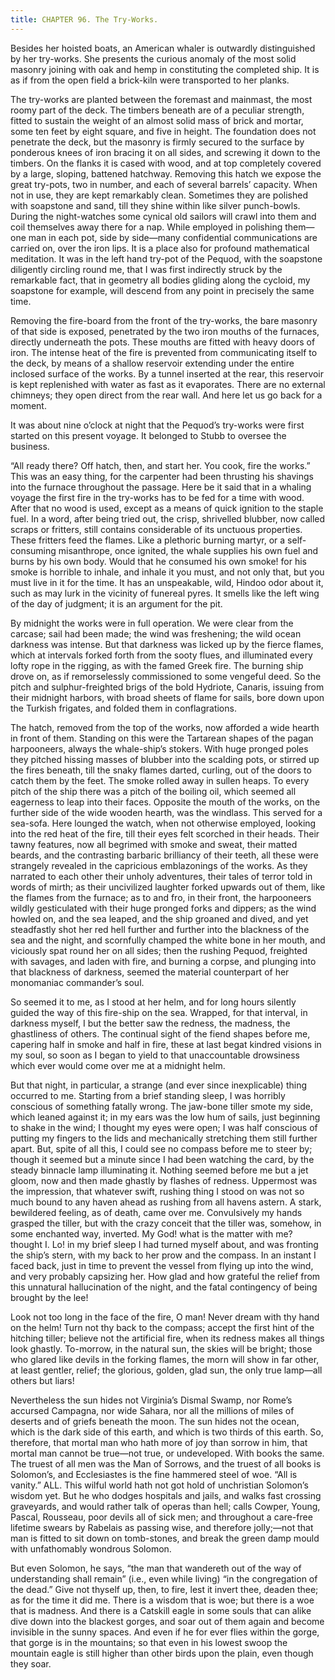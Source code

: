 ```yaml
---
title: CHAPTER 96. The Try-Works.
---
```


Besides her hoisted boats, an American whaler is outwardly distinguished by her try-works. She presents the curious anomaly of the most solid masonry joining with oak and hemp in constituting the completed ship. It is as if from the open field a brick-kiln were transported to her planks.

The try-works are planted between the foremast and mainmast, the most roomy part of the deck. The timbers beneath are of a peculiar strength, fitted to sustain the weight of an almost solid mass of brick and mortar, some ten feet by eight square, and five in height. The foundation does not penetrate the deck, but the masonry is firmly secured to the surface by ponderous knees of iron bracing it on all sides, and screwing it down to the timbers. On the flanks it is cased with wood, and at top completely covered by a large, sloping, battened hatchway. Removing this hatch we expose the great try-pots, two in number, and each of several barrels’ capacity. When not in use, they are kept remarkably clean. Sometimes they are polished with soapstone and sand, till they shine within like silver punch-bowls. During the night-watches some cynical old sailors will crawl into them and coil themselves away there for a nap. While employed in polishing them—one man in each pot, side by side—many confidential communications are carried on, over the iron lips. It is a place also for profound mathematical meditation. It was in the left hand try-pot of the Pequod, with the soapstone diligently circling round me, that I was first indirectly struck by the remarkable fact, that in geometry all bodies gliding along the cycloid, my soapstone for example, will descend from any point in precisely the same time.

Removing the fire-board from the front of the try-works, the bare masonry of that side is exposed, penetrated by the two iron mouths of the furnaces, directly underneath the pots. These mouths are fitted with heavy doors of iron. The intense heat of the fire is prevented from communicating itself to the deck, by means of a shallow reservoir extending under the entire inclosed surface of the works. By a tunnel inserted at the rear, this reservoir is kept replenished with water as fast as it evaporates. There are no external chimneys; they open direct from the rear wall. And here let us go back for a moment.

It was about nine o’clock at night that the Pequod’s try-works were first started on this present voyage. It belonged to Stubb to oversee the business.

“All ready there? Off hatch, then, and start her. You cook, fire the works.” This was an easy thing, for the carpenter had been thrusting his shavings into the furnace throughout the passage. Here be it said that in a whaling voyage the first fire in the try-works has to be fed for a time with wood. After that no wood is used, except as a means of quick ignition to the staple fuel. In a word, after being tried out, the crisp, shrivelled blubber, now called scraps or fritters, still contains considerable of its unctuous properties. These fritters feed the flames. Like a plethoric burning martyr, or a self-consuming misanthrope, once ignited, the whale supplies his own fuel and burns by his own body. Would that he consumed his own smoke! for his smoke is horrible to inhale, and inhale it you must, and not only that, but you must live in it for the time. It has an unspeakable, wild, Hindoo odor about it, such as may lurk in the vicinity of funereal pyres. It smells like the left wing of the day of judgment; it is an argument for the pit.

By midnight the works were in full operation. We were clear from the carcase; sail had been made; the wind was freshening; the wild ocean darkness was intense. But that darkness was licked up by the fierce flames, which at intervals forked forth from the sooty flues, and illuminated every lofty rope in the rigging, as with the famed Greek fire. The burning ship drove on, as if remorselessly commissioned to some vengeful deed. So the pitch and sulphur-freighted brigs of the bold Hydriote, Canaris, issuing from their midnight harbors, with broad sheets of flame for sails, bore down upon the Turkish frigates, and folded them in conflagrations.

The hatch, removed from the top of the works, now afforded a wide hearth in front of them. Standing on this were the Tartarean shapes of the pagan harpooneers, always the whale-ship’s stokers. With huge pronged poles they pitched hissing masses of blubber into the scalding pots, or stirred up the fires beneath, till the snaky flames darted, curling, out of the doors to catch them by the feet. The smoke rolled away in sullen heaps. To every pitch of the ship there was a pitch of the boiling oil, which seemed all eagerness to leap into their faces. Opposite the mouth of the works, on the further side of the wide wooden hearth, was the windlass. This served for a sea-sofa. Here lounged the watch, when not otherwise employed, looking into the red heat of the fire, till their eyes felt scorched in their heads. Their tawny features, now all begrimed with smoke and sweat, their matted beards, and the contrasting barbaric brilliancy of their teeth, all these were strangely revealed in the capricious emblazonings of the works. As they narrated to each other their unholy adventures, their tales of terror told in words of mirth; as their uncivilized laughter forked upwards out of them, like the flames from the furnace; as to and fro, in their front, the harpooneers wildly gesticulated with their huge pronged forks and dippers; as the wind howled on, and the sea leaped, and the ship groaned and dived, and yet steadfastly shot her red hell further and further into the blackness of the sea and the night, and scornfully champed the white bone in her mouth, and viciously spat round her on all sides; then the rushing Pequod, freighted with savages, and laden with fire, and burning a corpse, and plunging into that blackness of darkness, seemed the material counterpart of her monomaniac commander’s soul.

So seemed it to me, as I stood at her helm, and for long hours silently guided the way of this fire-ship on the sea. Wrapped, for that interval, in darkness myself, I but the better saw the redness, the madness, the ghastliness of others. The continual sight of the fiend shapes before me, capering half in smoke and half in fire, these at last begat kindred visions in my soul, so soon as I began to yield to that unaccountable drowsiness which ever would come over me at a midnight helm.

But that night, in particular, a strange (and ever since inexplicable) thing occurred to me. Starting from a brief standing sleep, I was horribly conscious of something fatally wrong. The jaw-bone tiller smote my side, which leaned against it; in my ears was the low hum of sails, just beginning to shake in the wind; I thought my eyes were open; I was half conscious of putting my fingers to the lids and mechanically stretching them still further apart. But, spite of all this, I could see no compass before me to steer by; though it seemed but a minute since I had been watching the card, by the steady binnacle lamp illuminating it. Nothing seemed before me but a jet gloom, now and then made ghastly by flashes of redness. Uppermost was the impression, that whatever swift, rushing thing I stood on was not so much bound to any haven ahead as rushing from all havens astern. A stark, bewildered feeling, as of death, came over me. Convulsively my hands grasped the tiller, but with the crazy conceit that the tiller was, somehow, in some enchanted way, inverted. My God! what is the matter with me? thought I. Lo! in my brief sleep I had turned myself about, and was fronting the ship’s stern, with my back to her prow and the compass. In an instant I faced back, just in time to prevent the vessel from flying up into the wind, and very probably capsizing her. How glad and how grateful the relief from this unnatural hallucination of the night, and the fatal contingency of being brought by the lee!

Look not too long in the face of the fire, O man! Never dream with thy hand on the helm! Turn not thy back to the compass; accept the first hint of the hitching tiller; believe not the artificial fire, when its redness makes all things look ghastly. To-morrow, in the natural sun, the skies will be bright; those who glared like devils in the forking flames, the morn will show in far other, at least gentler, relief; the glorious, golden, glad sun, the only true lamp—all others but liars!

Nevertheless the sun hides not Virginia’s Dismal Swamp, nor Rome’s accursed Campagna, nor wide Sahara, nor all the millions of miles of deserts and of griefs beneath the moon. The sun hides not the ocean, which is the dark side of this earth, and which is two thirds of this earth. So, therefore, that mortal man who hath more of joy than sorrow in him, that mortal man cannot be true—not true, or undeveloped. With books the same. The truest of all men was the Man of Sorrows, and the truest of all books is Solomon’s, and Ecclesiastes is the fine hammered steel of woe. “All is vanity.” ALL. This wilful world hath not got hold of unchristian Solomon’s wisdom yet. But he who dodges hospitals and jails, and walks fast crossing graveyards, and would rather talk of operas than hell; calls Cowper, Young, Pascal, Rousseau, poor devils all of sick men; and throughout a care-free lifetime swears by Rabelais as passing wise, and therefore jolly;—not that man is fitted to sit down on tomb-stones, and break the green damp mould with unfathomably wondrous Solomon.

But even Solomon, he says, “the man that wandereth out of the way of understanding shall remain” (i.e., even while living) “in the congregation of the dead.” Give not thyself up, then, to fire, lest it invert thee, deaden thee; as for the time it did me. There is a wisdom that is woe; but there is a woe that is madness. And there is a Catskill eagle in some souls that can alike dive down into the blackest gorges, and soar out of them again and become invisible in the sunny spaces. And even if he for ever flies within the gorge, that gorge is in the mountains; so that even in his lowest swoop the mountain eagle is still higher than other birds upon the plain, even though they soar.